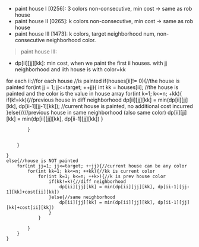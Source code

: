 * paint house I [0256]: 3 colors non-consecutive, min cost -> same as rob house
* paint house II [0265]: k colors non-consecutive, min cost -> same as rob house
* paint house III [1473]: k colors, target neighborhood num, non-consecutive neighborhood color.

> paint house III:

* dp[ii][jj][kk]: min cost, when we paint the first ii houses. with jj neighborhood and iith house is with color=kk

for each ii://for each house
    //is painted
    if(houses[ii]!= 0){//the house is painted
        for(int jj = 1; jj<=target; ++jj){
            int kk = houses[ii]; //the house is painted and the color is the value in house array
            for(int k=1; k<=n; +kk){
                if(k!=kk){//previous house in diff neighborhood
                    dp[ii][jj][kk] = min(dp[ii][jj][kk], dp[ii-1][jj-1][kk]); //current house is painted, no additional cost incurred
                }else{////previous house in same neighborhood (also same color)
                    dp[ii][jj][kk] = min(dp[ii][jj][kk], dp[ii-1][jj][kk])
                }
             

            }
            

        }

    }
    else{//house is NOT painted
        for(int jj=1; jj<=target; ++jj){//current house can be any color
            for(int kk=1; kk<=n; ++kk){//kk is current color
                for(int k=1; k<=n; ++k>){//k is prev house color
                    if(kk!=k){//diff neighborhood
                        dp[ii][jj][kk] = min(dp[ii][jj][kk], dp[ii-1][jj-1][kk]+cost[ii][kk])
                    }else{//same neighborhood
                        dp[ii][jj][kk] = min(dp[ii][jj][kk], dp[ii-1][jj][kk]+cost[ii][kk])  
                    }
                }

            }
        }
    }
